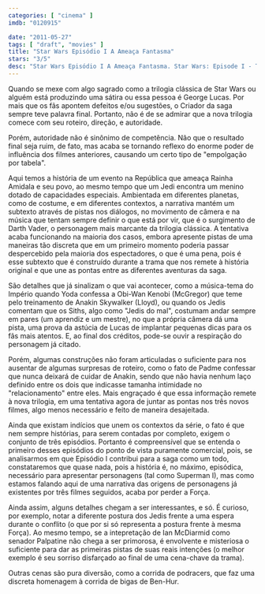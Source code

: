 ```yaml
---
categories: [ "cinema" ]
imdb: "0120915"

date: "2011-05-27"
tags: [ "draft", "movies" ]
title: "Star Wars Episódio I A Ameaça Fantasma"
stars: "3/5"
desc: "Star Wars Episódio I A Ameaça Fantasma. Star Wars: Episode I - The Phantom Menace (USA, 1999). Dirigido por George Lucas. Escrito por George Lucas. Com Liam Neeson, Ewan McGregor, Natalie Portman, Jake Lloyd, Ian McDiarmid, Pernilla August, Oliver Ford Davies, Hugh Quarshie, Ahmed Best."
---
```

Quando se mexe com algo sagrado como a trilogia clássica de Star Wars ou alguém está produzindo uma sátira ou essa pessoa é George Lucas. Por mais que os fãs apontem defeitos e/ou sugestões, o Criador da saga sempre teve palavra final. Portanto, não é de se admirar que a nova trilogia comece com seu roteiro, direção, e autoridade.

Porém, autoridade não é sinônimo de competência. Não que o resultado final seja ruim, de fato, mas acaba se tornando reflexo do enorme poder de influência dos filmes anteriores, causando um certo tipo de "empolgação por tabela".

Aqui temos a história de um evento na República que ameaça Rainha Amidala e seu povo, ao mesmo tempo que um Jedi encontra um menino dotado de capacidades especiais. Ambientada em diferentes planetas, como de costume, e em diferentes contextos, a narrativa mantém um subtexto através de pistas nos diálogos, no movimento de câmera e na música que tentam sempre definir o que está por vir, que é o surgimento de Darth Vader, o personagem mais marcante da trilogia clássica. A tentativa acaba funcionando na maioria dos casos, embora apresente pistas de uma maneiras tão discreta que em um primeiro momento poderia passar despercebido pela maioria dos espectadores, o que é uma pena, pois é esse subtexto que é construído durante a trama que nos remete à história original e que une as pontas entre as diferentes aventuras da saga.

São detalhes que já sinalizam o que vai acontecer, como a música-tema do Império quando Yoda confessa a Obi-Wan Kenobi (McGregor) que teme pelo treinamento de Anakin Skywalker (Lloyd), ou quando os Jedis comentam que os Siths, algo como "Jedis do mal", costumam andar sempre em pares (um aprendiz e um mestre), no que a própria câmera dá uma pista, uma prova da astúcia de Lucas de implantar pequenas dicas para os fãs mais atentos. E, ao final dos créditos, pode-se ouvir a respiração do personagem já citado.

Porém, algumas construções não foram articuladas o suficiente para nos ausentar de algumas surpresas de roteiro, como o fato de Padme confessar que nunca deixará de cuidar de Anakin, sendo que não havia nenhum laço definido entre os dois que indicasse tamanha intimidade no "relacionamento" entre eles. Mais engraçado é que essa informação remete à nova trilogia, em uma tentativa agora de juntar as pontas nos três novos filmes, algo menos necessário e feito de maneira desajeitada.

Ainda que existam indícios que unem os contextos da série, o fato é que nem sempre histórias, para serem contadas por completo, exigem o conjunto de três episódios. Portanto é compreensível que se entenda o primeiro desses episódios do ponto de vista puramente comercial, pois, se analisarmos em que Episódio I contribui para a saga como um todo, constataremos que quase nada, pois a história é, no máximo, episódica, necessário para apresentar personagens (tal como Superman I), mas como estamos falando aqui de uma narrativa das origens de personagens já existentes por três filmes seguidos, acaba por perder a Força.

Ainda assim, alguns detalhes chegam a ser interessantes, e só. É curioso, por exemplo, notar a diferente postura dos Jedis frente a uma espera durante o conflito (o que por si só representa a postura frente à mesma Força). Ao mesmo tempo, se a intepretação de Ian McDiarmid como senador Palpatine não chega a ser primorosa, é envolvente e misteriosa o suficiente para dar as primeiras pistas de suas reais intenções (o melhor exemplo é seu sorriso disfarçado ao final de uma cena-chave da trama).

Outras cenas são pura diversão, como a corrida de podracers, que faz uma discreta homenagem à corrida de bigas de Ben-Hur.
